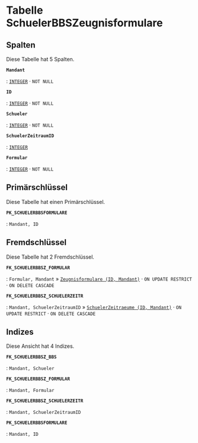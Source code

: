 # Tabelle **SchuelerBBSZeugnisformulare**



## Spalten

Diese Tabelle hat 5 Spalten.

**`Mandant`**

:   [`INTEGER`](https://firebirdsql.org/file/documentation/html/en/refdocs/fblangref40/firebird-40-language-reference.html#fblangref40-datatypes-inttypes) · `NOT NULL`

    

**`ID`**

:   [`INTEGER`](https://firebirdsql.org/file/documentation/html/en/refdocs/fblangref40/firebird-40-language-reference.html#fblangref40-datatypes-inttypes) · `NOT NULL`

    

**`Schueler`**

:   [`INTEGER`](https://firebirdsql.org/file/documentation/html/en/refdocs/fblangref40/firebird-40-language-reference.html#fblangref40-datatypes-inttypes) · `NOT NULL`

    

**`SchuelerZeitraumID`**

:   [`INTEGER`](https://firebirdsql.org/file/documentation/html/en/refdocs/fblangref40/firebird-40-language-reference.html#fblangref40-datatypes-inttypes)

    

**`Formular`**

:   [`INTEGER`](https://firebirdsql.org/file/documentation/html/en/refdocs/fblangref40/firebird-40-language-reference.html#fblangref40-datatypes-inttypes) · `NOT NULL`

    

## Primärschlüssel

Diese Tabelle hat einen Primärschlüssel.

**`PK_SCHUELERBBSFORMULARE`**

:   `Mandant, ID`

    

## Fremdschlüssel

Diese Tabelle hat 2 Fremdschlüssel.

**`FK_SCHUELERBBSZ_FORMULAR`**

:   `Formular, Mandant` » [`Zeugnisformulare (ID, Mandant)`](../../tables/zeugnisformulare) · `ON UPDATE RESTRICT` · `ON DELETE CASCADE`

    

**`FK_SCHUELERBBSZ_SCHUELERZEITR`**

:   `Mandant, SchuelerZeitraumID` » [`SchuelerZeitraeume (ID, Mandant)`](../../tables/schuelerzeitraeume) · `ON UPDATE RESTRICT` · `ON DELETE CASCADE`

    

## Indizes

Diese Ansicht hat 4 Indizes.

**`FK_SCHUELERBBSZ_BBS`**

:   `Mandant, Schueler`

    

**`FK_SCHUELERBBSZ_FORMULAR`**

:   `Mandant, Formular`

    

**`FK_SCHUELERBBSZ_SCHUELERZEITR`**

:   `Mandant, SchuelerZeitraumID`

    

**`PK_SCHUELERBBSFORMULARE`**

:   `Mandant, ID`

    
